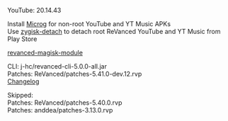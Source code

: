 YouTube: 20.14.43  

Install [Microg](https://github.com/ReVanced/GmsCore/releases) for non-root YouTube and YT Music APKs  
Use [zygisk-detach](https://github.com/j-hc/zygisk-detach) to detach root ReVanced YouTube and YT Music from Play Store  

[revanced-magisk-module](https://github.com/j-hc/revanced-magisk-module)
  
CLI: j-hc/revanced-cli-5.0.0-all.jar  
Patches: ReVanced/patches-5.41.0-dev.12.rvp  
[Changelog](https://github.com/ReVanced/revanced-patches/releases/tag/v5.41.0-dev.12)  

Skipped:  
Patches: ReVanced/patches-5.40.0.rvp  
Patches: anddea/patches-3.13.0.rvp          
